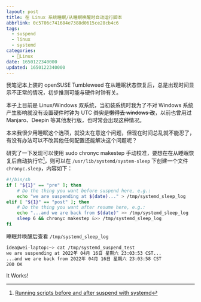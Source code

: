 ```yaml
---
layout: post
title: 在 Linux 系统睡眠/从睡眠唤醒时自动运行脚本
abbrlink: 0c5706c741684e7388d0615ce28cb4c6
tags:
  - suspend
  - linux
  - systemd
categories:
  - 📝Linux
date: 1650122340000
updated: 1650122340000
---
```

我笔记本上装的 openSUSE Tumbleweed 在从睡眠状态恢复后，总是出现时间显示不正常的情况，初步推测可能与硬件时钟有关。

本子上目前是 Linux/Windows 双系统，当初装系统时我为了不对 Windows 系统产生影响就没有设置硬件时钟为 UTC ~~其实是懒得去 windows 改~~，以前也曾用过 Manjaro、Deepin 等其他发行版，也时常会出现这种情况。

本来我很少用睡眠这个选项，就没太在意这个问题，但现在时间总乱就不能忍了，有没有办法可以不改其他任何配置还能解决这个问题呢？

研究了一下发现可以使用 sudo chronyc makestep 手动校准，要想在在从睡眠恢复后自动执行它[^1]，则可以在 `/usr/lib/systemd/system-sleep` 下创建一个文件 `chronyc.sleep`，内容如下：

```bash
#!/bin/sh
if [ "${1}" == "pre" ]; then
    # Do the thing you want before suspend here, e.g.:
    echo "we are suspending at $(date)..." > /tmp/systemd_sleep_log
elif [ "${1}" == "post" ]; then
    # Do the thing you want after resume here, e.g.:
    echo "...and we are back from $(date)" >> /tmp/systemd_sleep_log
    sleep 6 && chronyc makestep &>> /tmp/systemd_sleep_log
fi
```

睡眠并唤醒后查看 `/tmp/systemd_sleep_log`

```bash
idea@wei-laptop:~> cat /tmp/systemd_suspend_test
we are suspending at 2022年 04月 16日 星期六 23:03:53 CST...
...and we are back from 2022年 04月 16日 星期六 23:03:58 CST
200 OK
```

It Works!

[^1]: [Running scripts before and after suspend with systemd](https://blog.christophersmart.com/2016/05/11/running-scripts-before-and-after-suspend-with-systemd/)

